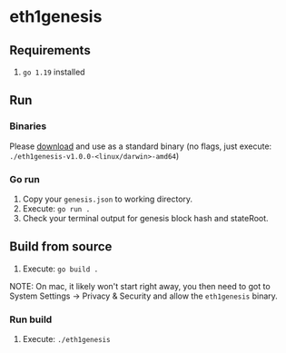 # eth1genesis

## Requirements

1. `go 1.19` installed

## Run

### Binaries

Please [download](https://github.com/mxmar/eth1genesis/releases/tag/v1.0.0) and use as a standard binary (no flags, just execute: `./eth1genesis-v1.0.0-<linux/darwin>-amd64`)

### Go run
1. Copy your `genesis.json` to working directory.
2. Execute: `go run .`
3. Check your terminal output for genesis block hash and stateRoot.

## Build from source

1. Execute: `go build .`

NOTE: On mac, it likely won't start right away, you then need to got to System Settings -> Privacy & Security and allow the `eth1genesis` binary.

### Run build

1. Execute: `./eth1genesis `
